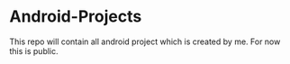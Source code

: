 # Android-Projects
This repo will contain all android project which is created by me.
For now this is public.
